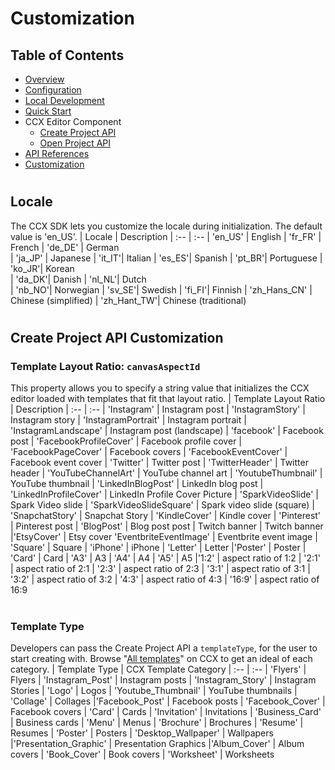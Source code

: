 # Customization 
## Table of Contents
* [Overview](../README.md)
* [Configuration](configuration.md)
* [Local Development](local_dev.md)
* [Quick Start](quickstart.md)
* CCX Editor Component
  * [Create Project API](create_project.md)
  * [Open Project API](edit_project.md)
* [API References](api_ref.md)
* [Customization](customization.md)

# 

## Locale
The CCX SDK lets you customize the locale during initialization. The default value is 'en_US'. 
| Locale | Description
| :-- | :--
| 'en_US' | English 
| 'fr_FR' | French
| 'de_DE' | German  
| 'ja_JP' | Japanese
| 'it_IT'| Italian 
| 'es_ES'| Spanish 
| 'pt_BR'| Portuguese 
| 'ko_JR'| Korean  
| 'da_DK'| Danish 
| 'nl_NL'| Dutch  
| 'nb_NO'| Norwegian 
| 'sv_SE'| Swedish 
| 'fi_FI'| Finnish
| 'zh_Hans_CN' | Chinese (simplified)
| 'zh_Hant_TW'| Chinese (traditional)


#
## Create Project API Customization
### Template Layout Ratio: `canvasAspectId`
This property allows you to specify a string value that initializes the CCX editor loaded with templates that fit that layout ratio. 
| Template Layout Ratio | Description
| :-- | :--
| 'Instagram' | Instagram post
| 'InstagramStory' | Instagram story
| 'InstagramPortrait' | Instagram portrait
| 'InstagramLandscape' | Instagram post (landscape) 
| 'facebook' | Facebook post
| 'FacebookProfileCover' | Facebook profile cover
| 'FacebookPageCover' | Facebook covers
| 'FacebookEventCover' | Facebook event cover
| 'Twitter' | Twitter post
| 'TwitterHeader' | Twitter header
| 'YouTubeChannelArt' | YouTube channel art 
| 'YoutubeThumbnail' | YouTube thumbnail
| 'LinkedInBlogPost' | LinkedIn blog post
| 'LinkedInProfileCover' | LinkedIn Profile Cover Picture
| 'SparkVideoSlide' | Spark Video slide
| 'SparkVideoSlideSquare' | Spark video slide (square)
| 'SnapchatStory' | Snapchat Story
| 'KindleCover' | Kindle cover
| 'Pinterest' | Pinterest post
| 'BlogPost' | Blog post post
| Twitch banner | Twitch banner
|'EtsyCover' | Etsy cover
 'EventbriteEventImage' | Eventbrite event image
| 'Square' | Square
| 'iPhone' | iPhone
| 'Letter' | Letter
|'Poster' | Poster
| 'Card' | Card
| 'A3'  | A3
| 'A4'  | A4
| 'A5'  | A5
|'1:2' | aspect ratio of 1:2
| '2:1' | aspect ratio of 2:1
| '2:3' | aspect ratio of 2:3
| '3:1' | aspect ratio of 3:1
| '3:2' | aspect ratio of 3:2
| '4:3' | aspect ratio of 4:3
| '16:9' | aspect ratio of 16:9
<br></br>

### Template Type
Developers can pass the Create Project API a `templateType`, for the user to start creating with. Browse "[All templates](https://express.adobe.com/sp/search?homeBackType=home)" on CCX to get an ideal of each category.
| Template Type | CCX Template Category 
| :-- | :--
| 'Flyers' | Flyers
| 'Instagram_Post' | Instagram posts
| 'Instagram_Story' | Instagram Stories
| 'Logo' | Logos
| 'Youtube_Thumbnail' | YouTube thumbnails
| 'Collage' | Collages
|'Facebook_Post' | Facebook posts
| 'Facebook_Cover' | Facebook covers
| 'Card' | Cards
| 'Invitation' | Invitations
| 'Business_Card' | Business cards
| 'Menu' | Menus
| 'Brochure' | Brochures
| 'Resume' | Resumes
| 'Poster' | Posters
| 'Desktop_Wallpaper' | Wallpapers
|'Presentation_Graphic' | Presentation Graphics
|'Album_Cover' | Album covers
| 'Book_Cover' | Book covers
| 'Worksheet' | Worksheets

